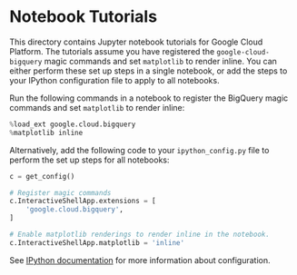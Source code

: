 # Notebook Tutorials

This directory contains Jupyter notebook tutorials for Google Cloud Platform.
The tutorials assume you have registered the `google-cloud-bigquery` magic
commands and set `matplotlib` to render inline. You can either perform these
set up steps in a single notebook, or add the steps to your IPython
configuration file to apply to all notebooks.

Run the following commands in a notebook to register the BigQuery magic
commands and set `matplotlib` to render inline:
```python
%load_ext google.cloud.bigquery
%matplotlib inline
```

Alternatively, add the following code to your `ipython_config.py` file to
perform the set up steps for all notebooks:
```python
c = get_config()

# Register magic commands
c.InteractiveShellApp.extensions = [
    'google.cloud.bigquery',
]

# Enable matplotlib renderings to render inline in the notebook.
c.InteractiveShellApp.matplotlib = 'inline'
```
See
[IPython documentation](https://ipython.readthedocs.io/en/stable/config/intro.html)
for more information about configuration.
